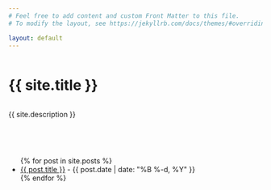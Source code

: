```yaml
---
# Feel free to add content and custom Front Matter to this file.
# To modify the layout, see https://jekyllrb.com/docs/themes/#overriding-theme-defaults

layout: default
---
```


<div style="display:grid;grid-template-rows: 1fr 1fr;">
<div style="border: 1px solid var(--neotoma-brown-450);">
<h1>{{ site.title }}</h1>
</div>
<div style="border: 1px solid var(--neotoma-brown-450);">
<p> {{ site.description }} </p>
</div>
</div>

<ul>
{% for post in site.posts %}
  <li>
    <a href="{{ post.url | relative_url }}">{{ post.title }}</a>
    <span> - {{ post.date | date: "%B %-d, %Y" }}</span>
  </li>
{% endfor %}
</ul>
